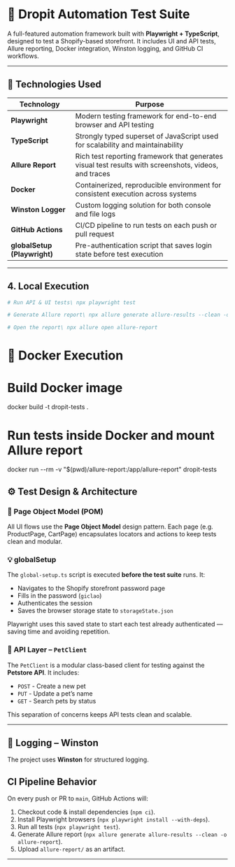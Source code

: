 # 🧪 Dropit Automation Test Suite

A full-featured automation framework built with **Playwright + TypeScript**, designed to test a Shopify-based storefront. It includes UI and API tests, Allure reporting, Docker integration, Winston logging, and GitHub CI workflows.

---

## 🚀 Technologies Used

| Technology       | Purpose |
|------------------|---------|
| **Playwright**   | Modern testing framework for end-to-end browser and API testing |
| **TypeScript**   | Strongly typed superset of JavaScript used for scalability and maintainability |
| **Allure Report**| Rich test reporting framework that generates visual test results with screenshots, videos, and traces |
| **Docker**       | Containerized, reproducible environment for consistent execution across systems |
| **Winston Logger** | Custom logging solution for both console and file logs |
| **GitHub Actions** | CI/CD pipeline to run tests on each push or pull request |
| **globalSetup (Playwright)** | Pre-authentication script that saves login state before test execution |


---

## 4. Local Execution

```bash
# Run API & UI tests\ npx playwright test

# Generate Allure report\ npx allure generate allure-results --clean -o allure-report

# Open the report\ npx allure open allure-report
```

# 🐳 Docker Execution
# Build Docker image
docker build -t dropit-tests .

# Run tests inside Docker and mount Allure report
docker run --rm -v "$(pwd)/allure-report:/app/allure-report" dropit-tests
## ⚙️ Test Design & Architecture

### 🧠 Page Object Model (POM)
All UI flows use the **Page Object Model** design pattern. Each page (e.g. ProductPage, CartPage) encapsulates locators and actions to keep tests clean and modular.

### 💡 globalSetup
The `global-setup.ts` script is executed **before the test suite** runs. It:
- Navigates to the Shopify storefront password page
- Fills in the password (`giclao`)
- Authenticates the session
- Saves the browser storage state to `storageState.json`

Playwright uses this saved state to start each test already authenticated — saving time and avoiding repetition.

### 🔌 API Layer – `PetClient`
The `PetClient` is a modular class-based client for testing against the **Petstore API**. It includes:
- `POST` - Create a new pet
- `PUT` - Update a pet’s name
- `GET` - Search pets by status

This separation of concerns keeps API tests clean and scalable.

---

## 🧾 Logging – Winston
The project uses **Winston** for structured logging. 

##  CI Pipeline Behavior

On every push or PR to `main`, GitHub Actions will:

1. Checkout code & install dependencies (`npm ci`).
2. Install Playwright browsers (`npx playwright install --with-deps`).
3. Run all tests (`npx playwright test`).
4. Generate Allure report (`npx allure generate allure-results --clean -o allure-report`).
5. Upload `allure-report/` as an artifact.

---







